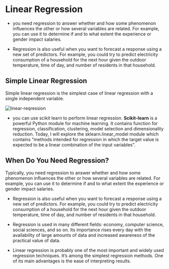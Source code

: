 # Linear Regression

- you need regression to answer whether and how some phenomenon influences the other or how several variables are related. For example, you can use it to determine if and to what extent the experience or gender impact salaries.

- Regression is also useful when you want to forecast a response using a new set of predictors. For example, you could try to predict electricity consumption of a household for the next hour given the outdoor temperature, time of day, and number of residents in that household.

## Simple Linear Regression

Simple linear regression is the simplest case of linear regression with a single independent variable.

![linear-reqression](https://datascience.foundation/img/pdf_images/understanding_of_linear_regression_with_python_1.png)

- you can use scikit learn to perform linear regression. **Scikit-learn** is a powerful Python module for machine learning. It contains function for regression, classification, clustering, model selection and dimensionality reduction. Today, I will explore the sklearn.linear_model module which contains “methods intended for regression in which the target value is expected to be a linear combination of the input variables”.

## When Do You Need Regression?

Typically, you need regression to answer whether and how some phenomenon influences the other or how several variables are related. For example, you can use it to determine if and to what extent the experience or gender impact salaries.

- Regression is also useful when you want to forecast a response using a new set of predictors. For example, you could try to predict electricity consumption of a household for the next hour given the outdoor temperature, time of day, and number of residents in that household.

- Regression is used in many different fields: economy, computer science, social sciences, and so on. Its importance rises every day with the availability of large amounts of data and increased awareness of the practical value of data.

- Linear regression is probably one of the most important and widely used regression techniques. It’s among the simplest regression methods. One of its main advantages is the ease of interpreting results.
